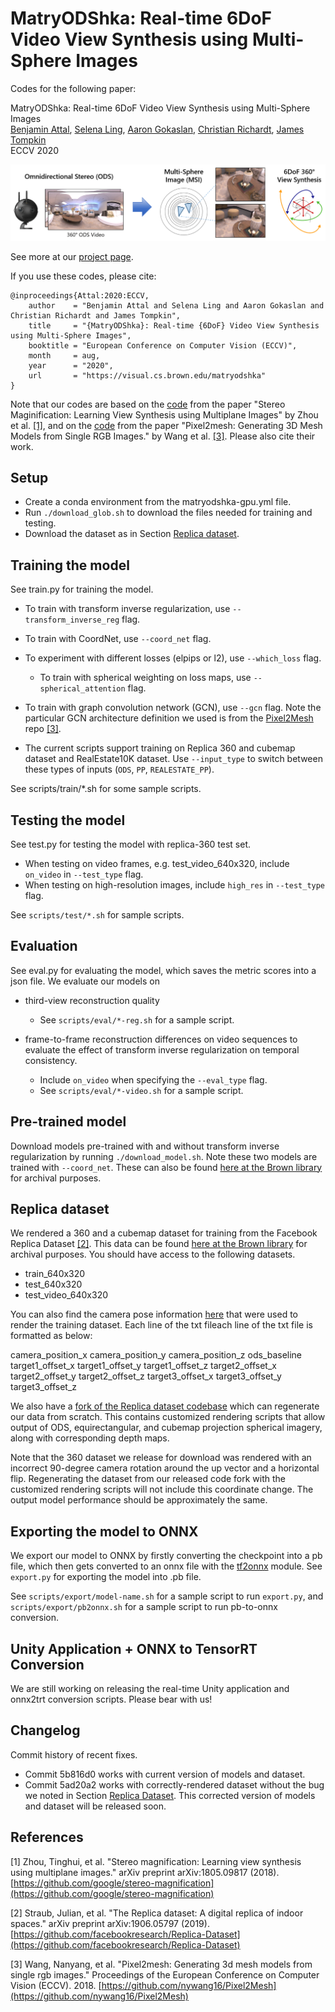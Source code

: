 # MatryODShka: Real-time 6DoF Video View Synthesis using Multi-Sphere Images

Codes for the following paper:

MatryODShka: Real-time 6DoF Video View Synthesis using Multi-Sphere Images  
[Benjamin Attal](https://www.battal.me/), [Selena Ling](https://www.selenaling.com/), [Aaron Gokaslan](https://skylion007.github.io/), [Christian Richardt](https://richardt.name/), [James Tompkin](www.jamestompkin.com)  
ECCV 2020

![High-level overview of approach.](teaser_small.png)

See more at our [project page](http://visual.cs.brown.edu/matryodshka).

If you use these codes, please cite:

    @inproceedings{Attal:2020:ECCV,
        author    = "Benjamin Attal and Selena Ling and Aaron Gokaslan and Christian Richardt and James Tompkin",
        title     = "{MatryODShka}: Real-time {6DoF} Video View Synthesis using Multi-Sphere Images",
        booktitle = "European Conference on Computer Vision (ECCV)",
        month     = aug,
        year      = "2020",
        url       = "https://visual.cs.brown.edu/matryodshka"
    }

Note that our codes are based on the [code](https://github.com/google/stereo-magnification/tree/aae16f7464d8a001b59c3bef6076ae8cb7bd043d) from the paper "Stereo Maginification: Learning View Synthesis using Multiplane Images" by Zhou et al. [[1]](#1), and on the [code](https://github.com/nywang16/Pixel2Mesh) from the paper "Pixel2mesh: Generating 3D Mesh Models from Single RGB Images." by Wang et al. [[3]](#3). Please also cite their work.


## Setup
* Create a conda environment from the matryodshka-gpu.yml file.
* Run `./download_glob.sh` to download the files needed for training and testing.
* Download the dataset as in Section [Replica dataset](#Replica-dataset).

## Training the model 
See train.py for training the model.

* To train with transform inverse regularization, use `--transform_inverse_reg` flag.

* To train with CoordNet, use `--coord_net` flag.  

* To experiment with different losses (elpips or l2), use `--which_loss` flag.
    * To train with spherical weighting on loss maps, use `--spherical_attention` flag.

* To train with graph convolution network (GCN), use `--gcn` flag. Note the particular GCN architecture definition we used
 is from the [Pixel2Mesh](https://github.com/nywang16/Pixel2Mesh) repo [[3]](#3).

* The current scripts support training on Replica 360 and cubemap dataset and RealEstate10K dataset. 
Use `--input_type` to switch between these types of inputs (`ODS`, `PP`, `REALESTATE_PP`). 

See scripts/train/*.sh for some sample scripts. 

## Testing the model 
See test.py for testing the model with replica-360 test set. 
* When testing on video frames, e.g. test_video_640x320, include `on_video` in `--test_type` flag. 
* When testing on high-resolution images, include `high_res` in `--test_type` flag. 

See `scripts/test/*.sh` for sample scripts.

## Evaluation
See eval.py for evaluating the model, which saves the metric scores into a json file. We evaluate our models on 
* third-view reconstruction quality
    * See `scripts/eval/*-reg.sh` for a sample script. 
    
* frame-to-frame reconstruction differences on video sequences to evaluate the effect of transform inverse regularization on temporal 
consistency. 
    * Include `on_video` when specifying the `--eval_type` flag.
    * See `scripts/eval/*-video.sh` for a sample script.

## Pre-trained model 
Download models pre-trained with and without transform inverse regularization by running `./download_model.sh`. Note these two models are trained with `--coord_net`.
These can also be found [here at the Brown library](https://doi.org/10.26300/spba-rp45) for archival purposes.

## Replica dataset 
We rendered a 360 and a cubemap dataset for training from the Facebook Replica Dataset [[2]](#2).
This data can be found [here at the Brown library](https://doi.org/10.26300/spba-rp45) for archival purposes. You should have access to the following datasets.
* train_640x320
* test_640x320
* test_video_640x320

You can also find the camera pose information [here](https://www.dropbox.com/s/a5uu8b3lh1mrbgv/replica-6dof.zip?dl=0) that were used to render the training dataset. 
Each line of the txt fileach line of the txt file is formatted as below:

camera_position_x camera_position_y camera_position_z ods_baseline target1_offset_x target1_offset_y target1_offset_z target2_offset_x target2_offset_y target2_offset_z target3_offset_x target3_offset_y target3_offset_z

We also have a [fork of the Replica dataset codebase](http://coming.soon/) which can regenerate our data from scratch.
This contains customized rendering scripts that allow output of ODS, equirectangular, and cubemap projection spherical imagery, along with corresponding depth maps.

Note that the 360 dataset we release for download was rendered with an incorrect 90-degree camera rotation around the up vector and a horizontal flip. Regenerating the dataset from our released code fork with the customized rendering scripts will not include this coordinate change. The output model performance should be approximately the same.

## Exporting the model to ONNX
We export our model to ONNX by firstly converting the checkpoint into a pb file, which then gets converted to an onnx file with the [tf2onnx](https://github.com/onnx/tensorflow-onnx) module. 
See `export.py` for exporting the model into .pb file.

See `scripts/export/model-name.sh` for a sample script to run `export.py`, and `scripts/export/pb2onnx.sh` for a sample script to run pb-to-onnx conversion. 

## Unity Application + ONNX to TensorRT Conversion
We are still working on releasing the real-time Unity application and onnx2trt conversion scripts. Please bear with us!

## Changelog
Commit history of recent fixes. 
* Commit 5b816d0 works with current version of models and dataset. 
* Commit 5ad20a2 works with correctly-rendered dataset without the bug we noted in Section [Replica Dataset](#Replica-dataset). This corrected version of models and dataset will be released soon.

## References
<a id="1">[1]</a>
Zhou, Tinghui, et al. "Stereo magnification: Learning view synthesis using multiplane images." arXiv preprint arXiv:1805.09817 (2018).
[https://github.com/google/stereo-magnification](https://github.com/google/stereo-magnification)

<a id="2">[2]</a>
Straub, Julian, et al. "The Replica dataset: A digital replica of indoor spaces." arXiv preprint arXiv:1906.05797 (2019).
[https://github.com/facebookresearch/Replica-Dataset](https://github.com/facebookresearch/Replica-Dataset)

<a id="3">[3]</a>
Wang, Nanyang, et al. "Pixel2mesh: Generating 3d mesh models from single rgb images." Proceedings of the European Conference on Computer Vision (ECCV). 2018.
[https://github.com/nywang16/Pixel2Mesh](https://github.com/nywang16/Pixel2Mesh)
